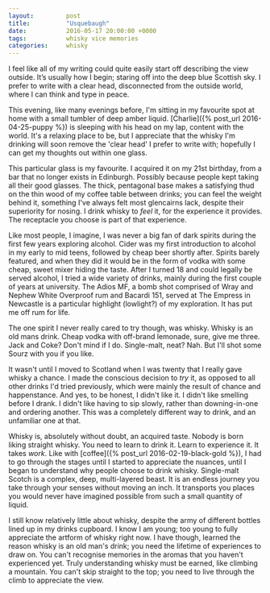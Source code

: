 ```yaml
---
layout:         post
title:          "Usquebaugh"
date:           2016-05-17 20:00:00 +0000
tags:           whisky vice memories
categories:     whisky
---
```


I feel like all of my writing could quite easily start off describing the view outside. It’s usually how I begin; staring off into the deep blue Scottish sky. I prefer to write with a clear head, disconnected from the outside world, where I can think and type in peace. 

<!-- Read More -->

This evening, like many evenings before, I'm sitting in my favourite spot at home with a small tumbler of deep amber liquid. [Charlie]({% post_url 2016-04-25-puppy %}) is sleeping with his head on my lap, content with the world. It's a relaxing place to be, but I appreciate that the whisky I'm drinking will soon remove the 'clear head' I prefer to write with; hopefully I can get my thoughts out within one glass.

This particular glass is my favourite. I acquired it on my 21st birthday, from a bar that no longer exists in Edinburgh. Possibly because people kept taking all their good glasses. The thick, pentagonal base makes a satisfying thud on the thin wood of my coffee table between drinks; you can feel the weight behind it, something I've always felt most glencairns lack, despite their superiority for nosing. I drink whisky to <i>feel</i> it, for the experience it provides. The receptacle you choose is part of that experience.

Like most people, I imagine, I was never a big fan of dark spirits during the first few years exploring alcohol. Cider was my first introduction to alcohol in my early to mid teens, followed by cheap beer shortly after. Spirits barely featured, and when they did it would be in the form of vodka with some cheap, sweet mixer hiding the taste. After I turned 18 and could legally be served alcohol, I tried a wide variety of drinks, mainly during the first couple of years at university. The Adios MF, a bomb shot comprised of Wray and Nephew White Overproof rum and Bacardi 151, served at The Empress in Newcastle is a particular highlight (lowlight?) of my exploration. It has put me off rum for life.

The one spirit I never really cared to try though, was whisky. Whisky is an old mans drink. Cheap vodka with off-brand lemonade, sure, give me three. Jack and Coke? Don't mind if I do. Single-malt, neat? Nah. But I'll shot some Sourz with you if you like.

It wasn't until I moved to Scotland when I was twenty that I really gave whisky a chance. I made the conscious decision to *try* it, as opposed to all other drinks I'd tried previously, which were mainly the result of chance and happenstance. And yes, to be honest, I didn't like it. I didn't like smelling before I drank. I didn't like having to sip slowly, rather than downing-in-one and ordering another. This was a completely different way to drink, and an unfamiliar one at that.

Whisky is, absolutely without doubt, an acquired taste. Nobody is born liking straight whisky. You need to learn to drink it. Learn to experience it. It takes *work*. Like with [coffee]({% post_url 2016-02-19-black-gold %}), I had to go through the stages until I started to appreciate the nuances, until I began to understand why people choose to drink whisky. Single-malt Scotch is a complex, deep, multi-layered beast. It is an endless journey you take through your senses without moving an inch. It transports you places you would never have imagined possible from such a small quantity of liquid.

I still know relatively little about whisky, despite the army of different bottles lined up in my drinks cupboard. I know I am young; too young to fully appreciate the artform of whisky right now. I have though, learned the reason whisky is an old man's drink; you need the lifetime of experiences to draw on. You can't recognise memories in the aromas that you haven't experienced yet. Truly understanding whisky must be earned, like climbing a mountain. You can't skip straight to the top; you need to live through the climb to appreciate the view. 